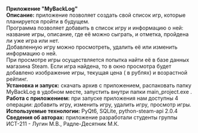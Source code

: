 **Приложение "MyBackLog"**<br/>
**Описание:** приложение позволяет создать свой список игр, которые планируется пройти в будущем.<br/>
Программа позволяет добавить в список игру и информацию о ней: название игры, описание, где её можно сыграть, и отметка, пройдена ли уже игра или нет.<br/>
Добавленную игру можно просмотреть, удалить её или изменить информацию о ней.<br/>
При просмотре игры осуществляется попытка найти её в базе данных магазина Steam. Если игра найдена, то в окно просмотра будет добавлено изображение игры, текущая цена ( в рублях) и возрастной рейтинг.<br/>
**Установка и запуск:** скачать архив с приложением, распаковать папку MyBackLog в удобном месте, запустить внутри папки main_project.exe .<br/>
**Работа с приложением:** при запуске приложения нам доступны 4 операции: добавить игру, изменить игру, удалить игру, просмотр игры.<br/>
**Используемые технологии:** PyQt6, SQLite, python-steam-api 2.0.4<br/>
**Сведения об авторах:** приложение разработали студенты группы ИСТ-211 - Лугин М.В., Радле-Десятник М.К.
